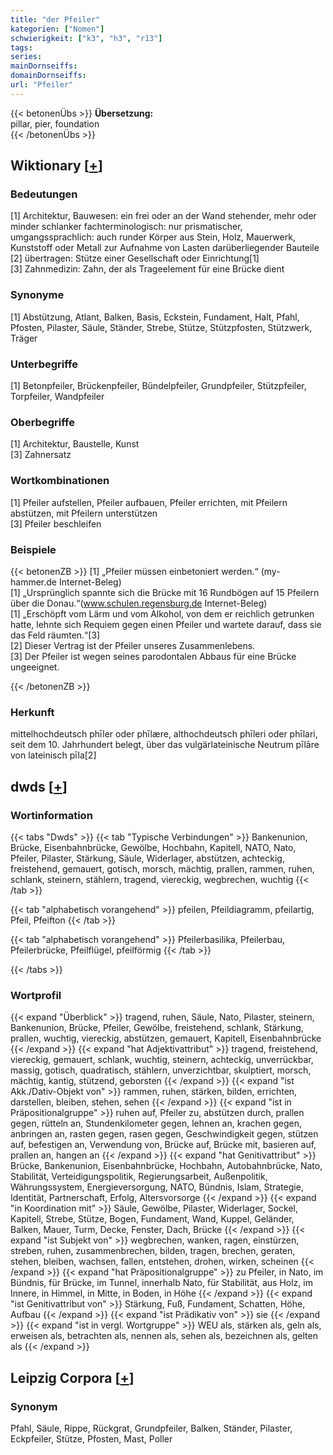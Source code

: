 ```yaml
---
title: "der Pfeiler"
kategorien: ["Nomen"]
schwierigkeit: ["k3", "h3", "r13"]
tags:
series:
mainDornseiffs:
domainDornseiffs:
url: "Pfeiler"
---
```


{{< betonenÜbs >}}
**Übersetzung:**  
pillar, pier, foundation  
{{< /betonenÜbs >}}

## Wiktionary [[+](https://de.wiktionary.org/wiki/Pfeiler)]

### Bedeutungen
[1] Architektur, Bauwesen: ein frei oder an der Wand stehender, mehr oder minder schlanker fachterminologisch: nur prismatischer, umgangssprachlich: auch runder Körper aus Stein, Holz, Mauerwerk, Kunststoff oder Metall zur Aufnahme von Lasten darüberliegender Bauteile  
[2] übertragen: Stütze einer Gesellschaft oder Einrichtung[1]  
[3] Zahnmedizin: Zahn, der als Trageelement für eine Brücke dient  

### Synonyme
[1] Abstützung, Atlant, Balken, Basis, Eckstein, Fundament, Halt, Pfahl, Pfosten, Pilaster, Säule, Ständer, Strebe, Stütze, Stützpfosten, Stützwerk, Träger  

### Unterbegriffe
[1] Betonpfeiler, Brückenpfeiler, Bündelpfeiler, Grundpfeiler, Stützpfeiler, Torpfeiler, Wandpfeiler  

### Oberbegriffe
[1] Architektur, Baustelle, Kunst  
[3] Zahnersatz  

### Wortkombinationen
[1] Pfeiler aufstellen, Pfeiler aufbauen, Pfeiler errichten, mit Pfeilern abstützen, mit Pfeilern unterstützen  
[3] Pfeiler beschleifen  

### Beispiele
{{< betonenZB >}}
[1] „Pfeiler müssen einbetoniert werden.“ (my-hammer.de Internet-Beleg)  
[1] „Ursprünglich spannte sich die Brücke mit 16 Rundbögen auf 15 Pfeilern über die Donau.“(www.schulen.regensburg.de Internet-Beleg)  
[1] „Erschöpft vom Lärm und vom Alkohol, von dem er reichlich getrunken hatte, lehnte sich Requiem gegen einen Pfeiler und wartete darauf, dass sie das Feld räumten.“[3]  
[2] Dieser Vertrag ist der Pfeiler unseres Zusammenlebens.  
[3] Der Pfeiler ist wegen seines parodontalen Abbaus für eine Brücke ungeeignet.  

{{< /betonenZB >}}
### Herkunft
mittelhochdeutsch phīler oder phīlære, althochdeutsch phīleri oder phīlari, seit dem 10. Jahrhundert belegt, über das vulgärlateinische Neutrum pīlāre von lateinisch pīla[2]  



## dwds [[+](https://www.dwds.de/wb/Pfeiler)]

### Wortinformation
{{< tabs "Dwds" >}}
{{< tab "Typische Verbindungen" >}}
Bankenunion, Brücke, Eisenbahnbrücke, Gewölbe, Hochbahn, Kapitell, NATO, Nato, Pfeiler, Pilaster, Stärkung, Säule, Widerlager, abstützen, achteckig, freistehend, gemauert, gotisch, morsch, mächtig, prallen, rammen, ruhen, schlank, steinern, stählern, tragend, viereckig, wegbrechen, wuchtig
{{< /tab >}}

{{< tab "alphabetisch vorangehend" >}}
pfeilen, Pfeildiagramm, pfeilartig, Pfeil, Pfeifton
{{< /tab >}}

{{< tab "alphabetisch vorangehend" >}}
Pfeilerbasilika, Pfeilerbau, Pfeilerbrücke, Pfeilflügel, pfeilförmig
{{< /tab >}}

{{< /tabs >}}

### Wortprofil
{{< expand "Überblick" >}} tragend, ruhen, Säule, Nato, Pilaster, steinern, Bankenunion, Brücke, Pfeiler, Gewölbe, freistehend, schlank, Stärkung, prallen, wuchtig, viereckig, abstützen, gemauert, Kapitell, Eisenbahnbrücke {{< /expand >}}
{{< expand "hat Adjektivattribut" >}} tragend, freistehend, viereckig, gemauert, schlank, wuchtig, steinern, achteckig, unverrückbar, massig, gotisch, quadratisch, stählern, unverzichtbar, skulptiert, morsch, mächtig, kantig, stützend, geborsten {{< /expand >}}
{{< expand "ist Akk./Dativ-Objekt von" >}} rammen, ruhen, stärken, bilden, errichten, darstellen, bleiben, stehen, sehen {{< /expand >}}
{{< expand "ist in Präpositionalgruppe" >}} ruhen auf, Pfeiler zu, abstützen durch, prallen gegen, rütteln an, Stundenkilometer gegen, lehnen an, krachen gegen, anbringen an, rasten gegen, rasen gegen, Geschwindigkeit gegen, stützen auf, befestigen an, Verwendung von, Brücke auf, Brücke mit, basieren auf, prallen an, hangen an {{< /expand >}}
{{< expand "hat Genitivattribut" >}} Brücke, Bankenunion, Eisenbahnbrücke, Hochbahn, Autobahnbrücke, Nato, Stabilität, Verteidigungspolitik, Regierungsarbeit, Außenpolitik, Währungssystem, Energieversorgung, NATO, Bündnis, Islam, Strategie, Identität, Partnerschaft, Erfolg, Altersvorsorge {{< /expand >}}
{{< expand "in Koordination mit" >}} Säule, Gewölbe, Pilaster, Widerlager, Sockel, Kapitell, Strebe, Stütze, Bogen, Fundament, Wand, Kuppel, Geländer, Balken, Mauer, Turm, Decke, Fenster, Dach, Brücke {{< /expand >}}
{{< expand "ist Subjekt von" >}} wegbrechen, wanken, ragen, einstürzen, streben, ruhen, zusammenbrechen, bilden, tragen, brechen, geraten, stehen, bleiben, wachsen, fallen, entstehen, drohen, wirken, scheinen {{< /expand >}}
{{< expand "hat Präpositionalgruppe" >}} zu Pfeiler, in Nato, im Bündnis, für Brücke, im Tunnel, innerhalb Nato, für Stabilität, aus Holz, im Innere, in Himmel, in Mitte, in Boden, in Höhe {{< /expand >}}
{{< expand "ist Genitivattribut von" >}} Stärkung, Fuß, Fundament, Schatten, Höhe, Aufbau {{< /expand >}}
{{< expand "ist Prädikativ von" >}} sie {{< /expand >}}
{{< expand "ist in vergl. Wortgruppe" >}} WEU als, stärken als, geln als, erweisen als, betrachten als, nennen als, sehen als, bezeichnen als, gelten als {{< /expand >}}

## Leipzig Corpora [[+](https://corpora.uni-leipzig.de/en/res?word=Pfeiler&corpusId=deu_newscrawl-public_2018)]


### Synonym
Pfahl, Säule, Rippe, Rückgrat, Grundpfeiler, Balken, Ständer, Pilaster, Eckpfeiler, Stütze, Pfosten, Mast, Poller

